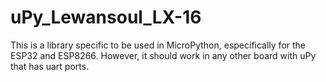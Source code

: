 # uPy_Lewansoul_LX-16
This is a library specific to be used in MicroPython, especifically for the ESP32 and ESP8266. However, it should work in any other board with uPy that has uart ports.
